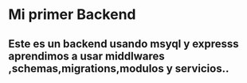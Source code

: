 
# Mi primer Backend
## Este es un backend usando msyql y expresss aprendimos a usar middlwares ,schemas,migrations,modulos y servicios.. 